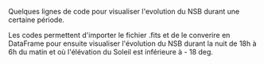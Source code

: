 Quelques lignes de code pour visualiser l'evolution du NSB durant une certaine période.

Les codes permettent d'importer le fichier .fits et de le converire en DataFrame pour ensuite visualiser l'évolution du NSB durant la nuit de 18h à 6h du matin et où l'élévation du Soleil est inférieure à - 18 deg.
